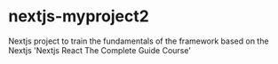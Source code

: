 # nextjs-myproject2
Nextjs project to train the fundamentals of the framework based on the Nextjs 'Nextjs React The Complete Guide Course'
